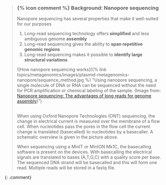 > ### {% icon comment %} Background: Nanopore sequencing
>
> Nanopore sequencing has several properties that make it well-suited for our purposes
>
> 1. Long-read sequencing technology offers **simplified** and less ambiguous genome **assembly**
> 2. Long-read sequencing gives the ability to **span repetitive genomic regions**
> 3. Long-read sequencing makes it possible to **identify large structural variations**
>
> ![How nanopore sequencing works]({% link topics/metagenomics/images/plasmid-metagenomics-nanopore/sequence_method.jpg %} "Using nanopore sequencing, a single molecule of DNA or RNA can be sequenced without the need for PCR amplification or chemical labeling of the sample. (Image from: <a href="https://nanoporetech.com/sites/default/files/s3/white-papers/WGS_Assembly_white_paper.pdf?submissionGuid=40a7546b-9e51-42e7-bde9-b5ddef3c3512">Nanopore sequencing: The advantages of long reads for genome assembly</a>)") <br><br>
>
>
> When using Oxford Nanopore Technologies (ONT) sequencing, the change in
> electrical current is measured over the membrane of a flow cell. When
> nucleotides pass the pores in the flow cell the current change is translated
> (basecalled) to nucleotides by a basecaller. A schematic overview is given in
> the picture above.
>
> When sequencing using a MinIT or MinION Mk1C, the basecalling software is
> present on the devices. With basecalling the electrical signals are translated
> to bases (A,T,G,C) with a quality score per base. The sequenced DNA strand will
> be basecalled and this will form one read. Multiple reads will be stored in a
> fastq file.
>
{: .comment}